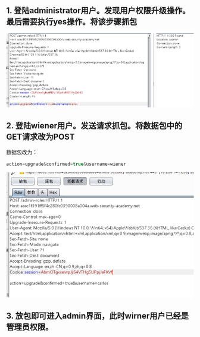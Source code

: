 ## 1. 登陆administrator用户。发现用户权限升级操作。最后需要执行yes操作。将该步骤抓包

![](https://raw.githubusercontent.com/h1iba1/h1iba1.github.io/refs/heads/master/_posts/portswigger-labs/访问控制漏洞和特权升级/images/C0906A92797949B19429A12A9D54121Cclipboard.png)



## 2. 登陆wiener用户。发送请求抓包。将数据包中的GET请求改为POST

数据包改为：

```javascript
action=upgrade&confirmed=true&username=wiener
```



![](https://raw.githubusercontent.com/h1iba1/h1iba1.github.io/refs/heads/master/_posts/portswigger-labs/访问控制漏洞和特权升级/images/E1730215BFB64E3887C0F80B0F41BDF7clipboard.png)



## 3. 放包即可进入admin界面，此时wirner用户已经是管理员权限。